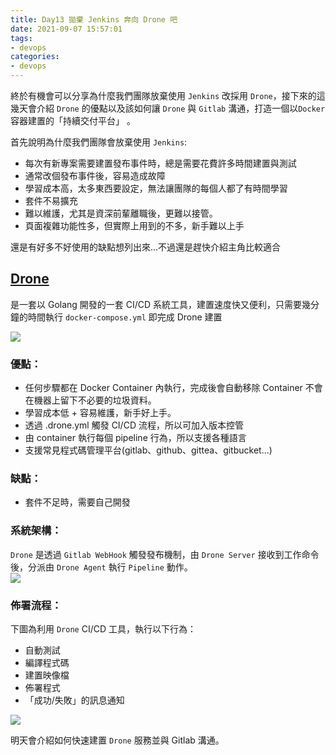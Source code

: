 ```yaml
---
title: Day13 拋棄 Jenkins 奔向 Drone 吧
date: 2021-09-07 15:57:01
tags:
- devops
categories: 
- devops
---
```


終於有機會可以分享為什麼我們團隊放棄使用 `Jenkins` 改採用 `Drone`，接下來的這幾天會介紹 `Drone` 的優點以及該如何讓 `Drone` 與 `Gitlab` 溝通，打造一個以`Docker` 容器建置的「持續交付平台」 。

首先說明為什麼我們團隊會放棄使用 `Jenkins`:

<!--more-->

-   每次有新專案需要建置發布事件時，總是需要花費許多時間建置與測試
-   通常改個發布事件後，容易造成故障
-   學習成本高，太多東西要設定，無法讓團隊的每個人都了有時間學習
-   套件不易擴充
-   難以維護，尤其是資深前輩離職後，更難以接管。
-   頁面複雜功能性多，但實際上用到的不多，新手難以上手

還是有好多不好使用的缺點想列出來...不過還是趕快介紹主角比較適合

## [Drone](https://drone.io/)

是一套以 Golang 開發的一套 CI/CD 系統工具，建置速度快又便利，只需要幾分鐘的時間執行 `docker-compose.yml` 即完成 Drone 建置

![](https://i.imgur.com/16aDzSk.png)

### 優點：

-   任何步驟都在 Docker Container 內執行，完成後會自動移除 Container 不會在機器上留下不必要的垃圾資料。
-   學習成本低 + 容易維護，新手好上手。
-   透過 .drone.yml 觸發 CI/CD 流程，所以可加入版本控管
-   由 container 執行每個 pipeline 行為，所以支援各種語言
-   支援常見程式碼管理平台(gitlab、github、gittea、gitbucket...)

### 缺點：

-   套件不足時，需要自己開發

### 系統架構：

`Drone` 是透過 `Gitlab WebHook` 觸發發布機制，由 `Drone Server` 接收到工作命令後，分派由 `Drone Agent` 執行 `Pipeline` 動作。  
![](https://i.imgur.com/kUozaiI.png)

### 佈署流程：

下圖為利用 `Drone` CI/CD 工具，執行以下行為：

-   自動測試
-   編譯程式碼
-   建置映像檔
-   佈署程式
-   「成功/失敗」的訊息通知

![](https://i.imgur.com/EkjERYS.png)

明天會介紹如何快速建置 `Drone` 服務並與 Gitlab 溝通。

